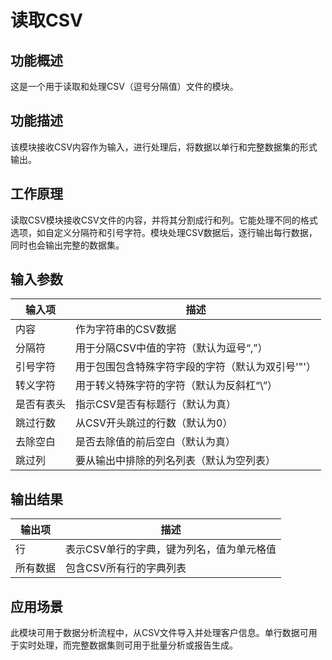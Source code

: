 # 读取CSV

## 功能概述
这是一个用于读取和处理CSV（逗号分隔值）文件的模块。

## 功能描述
该模块接收CSV内容作为输入，进行处理后，将数据以单行和完整数据集的形式输出。

## 工作原理
读取CSV模块接收CSV文件的内容，并将其分割成行和列。它能处理不同的格式选项，如自定义分隔符和引号字符。模块处理CSV数据后，逐行输出每行数据，同时也会输出完整的数据集。

## 输入参数
| 输入项 | 描述 |
|-------|-------------|
| 内容 | 作为字符串的CSV数据 |
| 分隔符 | 用于分隔CSV中值的字符（默认为逗号“,”） |
| 引号字符 | 用于包围包含特殊字符字段的字符（默认为双引号'"'） |
| 转义字符 | 用于转义特殊字符的字符（默认为反斜杠“\”） |
| 是否有表头 | 指示CSV是否有标题行（默认为真） |
| 跳过行数 | 从CSV开头跳过的行数（默认为0） |
| 去除空白 | 是否去除值的前后空白（默认为真） |
| 跳过列 | 要从输出中排除的列名列表（默认为空列表） |

## 输出结果
| 输出项 | 描述 |
|--------|-------------|
| 行 | 表示CSV单行的字典，键为列名，值为单元格值 |
| 所有数据 | 包含CSV所有行的字典列表 |

## 应用场景
此模块可用于数据分析流程中，从CSV文件导入并处理客户信息。单行数据可用于实时处理，而完整数据集则可用于批量分析或报告生成。